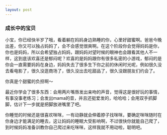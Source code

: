 ```yaml
---
layout: post
---
```



### 成长中的宝贝


小宝，你已经快半岁了哦，看着躺在妈妈身边熟睡的你，心里好甜蜜啊。爸爸今晚出差，你又可以独占妈妈了，会不会感觉很爽啊。在这个阶段你会觉得妈妈是你，你也是妈妈，所以会希望独占妈妈，跟妈妈对望时候的眼神也会跟看其他人不一样，这到底该欢喜还是郁闷呢？欢喜的是妈妈跟你有很多私密的小游戏，郁闷的是你会一直需要妈妈在身边，妈妈失去了很多生下你之前的休闲时光呢，例如很久没去看电影了，很久没逛商场了，很久没出去吃甜品了，很久没跟朋友们约会了。  

你真是个甜蜜的负担啊～  


最近你学会了很多东西：会用两片嘴唇发出亲吻的声音，觉得这是很好玩的事情，有事没事老练习；会发出mama的音，并且还挺爱发的，哈哈哈；会用双手抓脚脚，估计下一步就是把脚放进嘴里了吧。  


你睡觉的时候还是很喜欢咪咪，一有动静就会伸着脖子找咪咪，要确定咪咪随时在你身边才能满足的睡去，这让妈妈的睡眠大受影响啊，不过很快你就能自己爬了，到时候妈妈准备训教你自己爬过来吃咪咪，这样我就不用动啦，聪明吧。  



